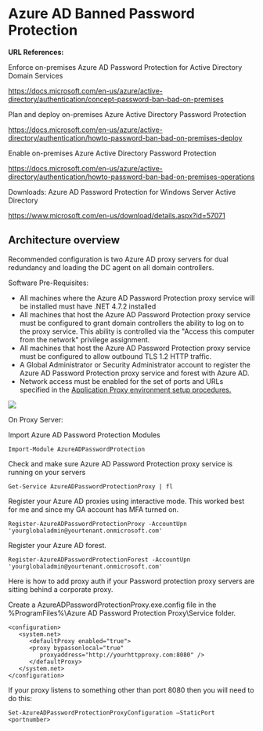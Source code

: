 # Azure AD Banned Password Protection

**URL References:**

Enforce on-premises Azure AD Password Protection for Active Directory Domain Services

https://docs.microsoft.com/en-us/azure/active-directory/authentication/concept-password-ban-bad-on-premises

Plan and deploy on-premises Azure Active Directory Password Protection

https://docs.microsoft.com/en-us/azure/active-directory/authentication/howto-password-ban-bad-on-premises-deploy

Enable on-premises Azure Active Directory Password Protection

https://docs.microsoft.com/en-us/azure/active-directory/authentication/howto-password-ban-bad-on-premises-operations

Downloads: Azure AD Password Protection for Windows Server Active Directory

https://www.microsoft.com/en-us/download/details.aspx?id=57071

## Architecture overview

Recommended configuration is two Azure AD proxy servers for dual redundancy and loading the DC agent on all domain controllers.

Software Pre-Requisites:

- All machines where the Azure AD Password Protection proxy service will be installed must have .NET 4.7.2 installed
- All machines that host the Azure AD Password Protection proxy service must be configured to grant domain controllers the ability to log on to the proxy service. This ability is controlled via the "Access this computer from the network" privilege assignment.
- All machines that host the Azure AD Password Protection proxy service must be configured to allow outbound TLS 1.2 HTTP traffic.
- A Global Administrator or Security Administrator account to register the Azure AD Password Protection proxy service and forest with Azure AD.
- Network access must be enabled for the set of ports and URLs specified in the [Application Proxy environment setup procedures.](https://docs.microsoft.com/en-us/azure/active-directory/manage-apps/application-proxy-add-on-premises-application#prepare-your-on-premises-environment)

![](https://github.com/rootsecdev/Microsoft-Blue-Forest/blob/master/M365%20E5/BannedPasswordProtection/Screenshots/BanPwd1.PNG)

On Proxy Server:

Import Azure AD Password Protection Modules

```
Import-Module AzureADPasswordProtection
```

Check and make sure Azure AD Password Protection proxy service is running on your servers

```
Get-Service AzureADPasswordProtectionProxy | fl
```

Register your Azure AD proxies using interactive mode. This worked best for me and since my GA account has MFA turned on. 

```
Register-AzureADPasswordProtectionProxy -AccountUpn 'yourglobaladmin@yourtenant.onmicrosoft.com'
```

Register your Azure AD forest. 

```
Register-AzureADPasswordProtectionForest -AccountUpn 'yourglobaladmin@yourtenant.onmicrosoft.com'
```

Here is how to add proxy auth if your Password protection proxy servers are sitting behind a corporate proxy. 

Create a AzureADPasswordProtectionProxy.exe.config file in the %ProgramFiles%\Azure AD Password Protection Proxy\Service folder.

```
<configuration>
   <system.net>
      <defaultProxy enabled="true">
      <proxy bypassonlocal="true"
         proxyaddress="http://yourhttpproxy.com:8080" />
      </defaultProxy>
   </system.net>
</configuration>
```

If your proxy listens to something other than port 8080 then you will need to do this:

```
Set-AzureADPasswordProtectionProxyConfiguration –StaticPort <portnumber>
```


